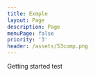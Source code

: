 ```yaml
---
title: Exmple
layout: Page
description: Page
menuPage: false
priority: '3'
header: /assets/53comp.png
---
```

Getting started test
